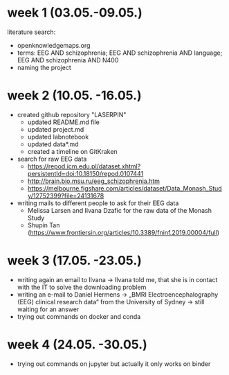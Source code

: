 # week 1 (03.05.-09.05.)
literature search:
 - openknowledgemaps.org
 - terms: EEG AND schizophrenia; EEG AND schizophrenia AND language; EEG AND schizophrenia AND N400
 - naming the project 

# week 2 (10.05. -16.05.)
* created github repository "LASERPIN"
  * updated README.md file
  * updated project.md
  * updated labnotebook
  * updated data*.md
  * created a timeline on GitKraken
* search for raw EEG data
  * https://repod.icm.edu.pl/dataset.xhtml?persistentId=doi:10.18150/repod.0107441
  * http://brain.bio.msu.ru/eeg_schizophrenia.htm
  * https://melbourne.figshare.com/articles/dataset/Data_Monash_Study/12752399?file=24131678
* writing mails to different people to ask for their EEG data
  * Melissa Larsen and Ilvana Dzafic for the raw data of the Monash Study 
  * Shupin Tan (https://www.frontiersin.org/articles/10.3389/fninf.2019.00004/full)

# week 3 (17.05. -23.05.)
* writing again an email to Ilvana -> Ilvana told me, that she is in contact with the IT to solve the downloading problem
* writing an e-mail to Daniel Hermens -> „BMRI Electroencephalography (EEG) clinical research data“ from the University of Sydney -> still waiting for an answer
* trying out commands on docker and conda

# week 4 (24.05. -30.05.)
* trying out commands on jupyter but actually it only works on binder 


